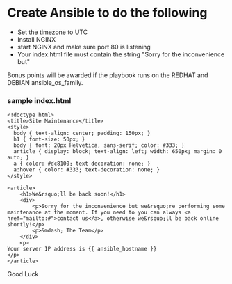 # Create Ansible to do the following

  * Set the timezone to UTC
  * Install NGINX
  * start NGINX and make sure port 80 is listening
  * Your index.html file must contain the string "Sorry for the inconvenience but"

Bonus points will be awarded if the playbook runs on the REDHAT and DEBIAN ansible_os_family.

### sample index.html

````
<!doctype html>
<title>Site Maintenance</title>
<style>
  body { text-align: center; padding: 150px; }
  h1 { font-size: 50px; }
  body { font: 20px Helvetica, sans-serif; color: #333; }
  article { display: block; text-align: left; width: 650px; margin: 0 auto; }
  a { color: #dc8100; text-decoration: none; }
  a:hover { color: #333; text-decoration: none; }
</style>

<article>
    <h1>We&rsquo;ll be back soon!</h1>
    <div>
        <p>Sorry for the inconvenience but we&rsquo;re performing some maintenance at the moment. If you need to you can always <a href="mailto:#">contact us</a>, otherwise we&rsquo;ll be back online shortly!</p>
        <p>&mdash; The Team</p>
    </div>
    <p>
Your server IP address is {{ ansible_hostname }}
</p>
</article>
````

Good Luck

